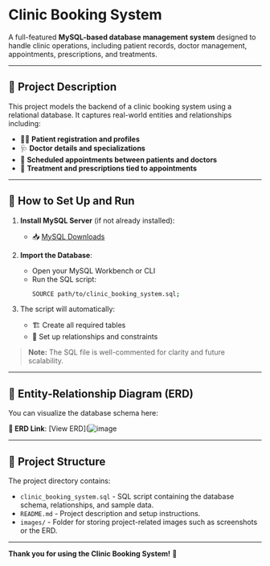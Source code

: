 # Clinic Booking System

A full-featured **MySQL-based database management system** designed to handle clinic operations, including patient records, doctor management, appointments, prescriptions, and treatments.

---

## 📌 Project Description

This project models the backend of a clinic booking system using a relational database. It captures real-world entities and relationships including:

- 👩‍⚕️ **Patient registration and profiles**
- 🩺 **Doctor details and specializations**
- 📅 **Scheduled appointments between patients and doctors**
- 💊 **Treatment and prescriptions tied to appointments**

---

## 🚀 How to Set Up and Run

1. **Install MySQL Server** (if not already installed):
   - 📥 [MySQL Downloads](https://dev.mysql.com/downloads/)

2. **Import the Database**:
   - Open your MySQL Workbench or CLI
   - Run the SQL script:
     ```bash
     SOURCE path/to/clinic_booking_system.sql;
     ```

3. The script will automatically:
   - 🏗️ Create all required tables
   - 🔗 Set up relationships and constraints

> **Note:** The SQL file is well-commented for clarity and future scalability.

---

## 🧱 Entity-Relationship Diagram (ERD)

You can visualize the database schema here:

**🔗 ERD Link**: [View ERD](![image](https://github.com/user-attachments/assets/67fb2135-fafc-4337-b093-0ffa89f6f52b)

---

## 📁 Project Structure

The project directory contains:

- `clinic_booking_system.sql` - SQL script containing the database schema, relationships, and sample data.
- `README.md` - Project description and setup instructions.
- `images/` -  Folder for storing project-related images such as screenshots or the ERD.

---

**Thank you for using the Clinic Booking System!** 🙏

